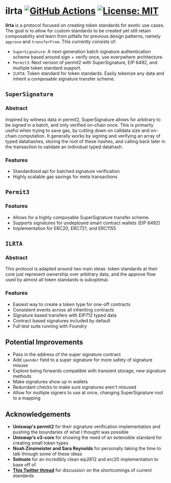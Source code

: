 # ilrta [![GitHub Actions][gha-badge]][gha] [![License: MIT][license-badge]][license]

[gha]: https://github.com/kyscott18/ilrta/actions
[gha-badge]: https://github.com/kyscott18/ilrta/actions/workflows/main.yml/badge.svg
[license]: https://opensource.org/licenses/MIT
[license-badge]: https://img.shields.io/badge/License-MIT-blue.svg

**ilrta** is a protocol focused on creating token standards for exotic use cases. The goal is to allow for custom standards to be created yet still retain composability and learn from pitfalls for previous design patterns, namely `approve` and `transferFrom`. This currently consists of:

- `SuperSignature`: A next-generation batch signature authentication scheme based around sign + verify once, use everywhere architecture.
- `Permit3`: Next version of permit2 with SuperSignature, EIP 6492, and multiple token standard support.
- `ILRTA`: Token standard for token standards. Easily tokenize any data and inherit a composable signature transfer scheme.

## `SuperSignature`

### Abstract

Inspired by witness data in permit2, SuperSignature allows for arbitrary to be signed in a batch, and only verified on-chain once. This is primarily useful when trying to save gas, by cutting down on calldata size and on-chain computation. It generally works by signing and verifying an array of typed datahashes, storing the root of these hashes, and calling back later in the transaction to validate an individual typed datahash.

### Features

- Standardized api for batched signature verification
- Highly scalable gas savings for meta transactions

## `Permit3`

### Features

- Allows for a highly composable SuperSignature transfer scheme.
- Supports signatures for undeployed smart contract wallets (EIP 6492)
- Implementation for ERC20, ERC721, and ERC1155

## `ILRTA`

### Abstract

This protocol is adapted around two main ideas: token standards at their core just represent ownership over arbitrary data, and the approve flow used by almost all token standards is suboptimal.

### Features

- Easiest way to create a token type for one-off contracts
- Consistent events across all inheriting contracts
- Signature based transfers with EIP712 typed data
- Contract based signatures included by default
- Full test suite running with Foundry

## Potential Improvements

- Pass in the address of the super signature contract
- Add `spender` field to a super signature for more safety of signature misuse
- Explore being forwards compatible with transient storage, new signature methods
- Make signatures show up in wallets
- Redundant checks to make sure signatures aren't misused
- Allow for multiple signers to use at once, changing SuperSignature root to a mapping

## Acknowledgements

- **Uniswap's permit2** for their signature verification implementation and pushing the boundaries of what I thought was possible
- **Uniswap's v3-core** for showing the need of an extensible standard for creating small token types
- **Noah Zinsmeister and Sara Reynolds** for personally taking the time to talk through some of these ideas
- **Solmate** for an incredibly clean eip2612 and erc20 implementation to base off of
- [**This Twitter thread**](https://twitter.com/pcaversaccio/status/1645084293989822466?s=20) for discussion on the shortcomings of current standards
